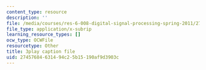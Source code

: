 ```yaml
---
content_type: resource
description: ''
file: /media/courses/res-6-008-digital-signal-processing-spring-2011/27457684631494c25b15190af9d3903c_rkvEM5Y3N60.srt
file_type: application/x-subrip
learning_resource_types: []
ocw_type: OCWFile
resourcetype: Other
title: 3play caption file
uid: 27457684-6314-94c2-5b15-190af9d3903c
---
```

